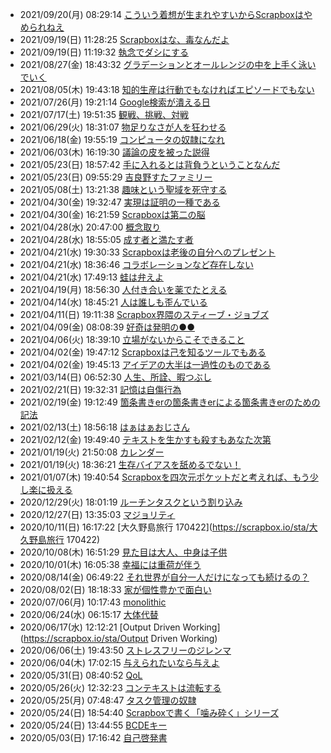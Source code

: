 - 2021/09/20(月) 08:29:14 [こういう着想が生まれやすいからScrapboxはやめられねえ](https://scrapbox.io/sta/こういう着想が生まれやすいからScrapboxはやめられねえ)
- 2021/09/19(日) 11:28:25 [Scrapboxはな、毒なんだよ](https://scrapbox.io/sta/Scrapboxはな、毒なんだよ)
- 2021/09/19(日) 11:19:32 [執念でダシにする](https://scrapbox.io/sta/執念でダシにする)
- 2021/08/27(金) 18:43:32 [グラデーションとオールレンジの中を上手く泳いでいく](https://scrapbox.io/sta/グラデーションとオールレンジの中を上手く泳いでいく)
- 2021/08/05(木) 19:43:18 [知的生産は行動でもなければエピソードでもない](https://scrapbox.io/sta/知的生産は行動でもなければエピソードでもない)
- 2021/07/26(月) 19:21:14 [Google検索が潰える日](https://scrapbox.io/sta/Google検索が潰える日)
- 2021/07/17(土) 19:51:35 [観戦、挑戦、対戦](https://scrapbox.io/sta/観戦、挑戦、対戦)
- 2021/06/29(火) 18:31:07 [物足りなさが人を狂わせる](https://scrapbox.io/sta/物足りなさが人を狂わせる)
- 2021/06/18(金) 19:55:19 [コンピュータの奴隷になれ](https://scrapbox.io/sta/コンピュータの奴隷になれ)
- 2021/06/03(木) 16:19:30 [議論の皮を被った説得](https://scrapbox.io/sta/議論の皮を被った説得)
- 2021/05/23(日) 18:57:42 [手に入れるとは背負うということなんだ](https://scrapbox.io/sta/手に入れるとは背負うということなんだ)
- 2021/05/23(日) 09:55:29 [吉良野すたファミリー](https://scrapbox.io/sta/吉良野すたファミリー)
- 2021/05/08(土) 13:21:38 [趣味という聖域を死守する](https://scrapbox.io/sta/趣味という聖域を死守する)
- 2021/04/30(金) 19:32:47 [実現は証明の一種である](https://scrapbox.io/sta/実現は証明の一種である)
- 2021/04/30(金) 16:21:59 [Scrapboxは第二の脳](https://scrapbox.io/sta/Scrapboxは第二の脳)
- 2021/04/28(水) 20:47:00 [概念取り](https://scrapbox.io/sta/概念取り)
- 2021/04/28(水) 18:55:05 [成す者と満たす者](https://scrapbox.io/sta/成す者と満たす者)
- 2021/04/21(水) 19:30:33 [Scrapboxは老後の自分へのプレゼント](https://scrapbox.io/sta/Scrapboxは老後の自分へのプレゼント)
- 2021/04/21(水) 18:36:46 [コラボレーションなど存在しない](https://scrapbox.io/sta/コラボレーションなど存在しない)
- 2021/04/21(水) 17:49:13 [蛙は弁えよ](https://scrapbox.io/sta/蛙は弁えよ)
- 2021/04/19(月) 18:56:30 [人付き合いを薬でたとえる](https://scrapbox.io/sta/人付き合いを薬でたとえる)
- 2021/04/14(水) 18:45:21 [人は誰しも歪んでいる](https://scrapbox.io/sta/人は誰しも歪んでいる)
- 2021/04/11(日) 19:11:38 [Scrapbox界隈のスティーブ・ジョブズ](https://scrapbox.io/sta/Scrapbox界隈のスティーブ・ジョブズ)
- 2021/04/09(金) 08:08:39 [好奇は発明の●●](https://scrapbox.io/sta/好奇は発明の●●)
- 2021/04/06(火) 18:39:10 [立場がないからこそできること](https://scrapbox.io/sta/立場がないからこそできること)
- 2021/04/02(金) 19:47:12 [Scrapboxは己を知るツールでもある](https://scrapbox.io/sta/Scrapboxは己を知るツールでもある)
- 2021/04/02(金) 19:45:13 [アイデアの大半は一過性のものである](https://scrapbox.io/sta/アイデアの大半は一過性のものである)
- 2021/03/14(日) 06:52:30 [人生、所詮、暇つぶし](https://scrapbox.io/sta/人生、所詮、暇つぶし)
- 2021/02/21(日) 19:32:31 [記憶は自傷行為](https://scrapbox.io/sta/記憶は自傷行為)
- 2021/02/19(金) 19:12:49 [箇条書きerの箇条書きerによる箇条書きerのための記法](https://scrapbox.io/sta/箇条書きerの箇条書きerによる箇条書きerのための記法)
- 2021/02/13(土) 18:56:18 [はぁはぁおじさん](https://scrapbox.io/sta/はぁはぁおじさん)
- 2021/02/12(金) 19:49:40 [テキストを生かすも殺すもあなた次第](https://scrapbox.io/sta/テキストを生かすも殺すもあなた次第)
- 2021/01/19(火) 21:50:08 [カレンダー](https://scrapbox.io/sta/カレンダー)
- 2021/01/19(火) 18:36:21 [生存バイアスを舐めるでない！](https://scrapbox.io/sta/生存バイアスを舐めるでない！)
- 2021/01/07(木) 19:40:54 [Scrapboxを四次元ポケットだと考えれば、もう少し楽に扱える](https://scrapbox.io/sta/Scrapboxを四次元ポケットだと考えれば、もう少し楽に扱える)
- 2020/12/29(火) 18:01:19 [ルーチンタスクという割り込み](https://scrapbox.io/sta/ルーチンタスクという割り込み)
- 2020/12/27(日) 13:35:03 [マジョリティ](https://scrapbox.io/sta/マジョリティ)
- 2020/10/11(日) 16:17:22 [大久野島旅行 170422](https://scrapbox.io/sta/大久野島旅行 170422)
- 2020/10/08(木) 16:51:29 [見た目は大人、中身は子供](https://scrapbox.io/sta/見た目は大人、中身は子供)
- 2020/10/01(木) 16:05:38 [幸福には重荷が伴う](https://scrapbox.io/sta/幸福には重荷が伴う)
- 2020/08/14(金) 06:49:22 [それ世界が自分一人だけになっても続けるの？](https://scrapbox.io/sta/それ世界が自分一人だけになっても続けるの？)
- 2020/08/02(日) 18:18:33 [家が個性豊かで面白い](https://scrapbox.io/sta/家が個性豊かで面白い)
- 2020/07/06(月) 10:17:43 [monolithic](https://scrapbox.io/sta/monolithic)
- 2020/06/24(水) 06:15:17 [大体代替](https://scrapbox.io/sta/大体代替)
- 2020/06/17(水) 12:12:21 [Output Driven Working](https://scrapbox.io/sta/Output Driven Working)
- 2020/06/06(土) 19:43:50 [ストレスフリーのジレンマ](https://scrapbox.io/sta/ストレスフリーのジレンマ)
- 2020/06/04(木) 17:02:15 [与えられたいなら与えよ](https://scrapbox.io/sta/与えられたいなら与えよ)
- 2020/05/31(日) 08:40:52 [QoL](https://scrapbox.io/sta/QoL)
- 2020/05/26(火) 12:32:23 [コンテキストは流転する](https://scrapbox.io/sta/コンテキストは流転する)
- 2020/05/25(月) 07:48:47 [タスク管理の奴隷](https://scrapbox.io/sta/タスク管理の奴隷)
- 2020/05/24(日) 18:54:40 [Scrapboxで書く「噛み砕く」シリーズ](https://scrapbox.io/sta/Scrapboxで書く「噛み砕く」シリーズ)
- 2020/05/24(日) 13:44:55 [BCDEキー](https://scrapbox.io/sta/BCDEキー)
- 2020/05/03(日) 17:16:42 [自己啓発書](https://scrapbox.io/sta/自己啓発書)
